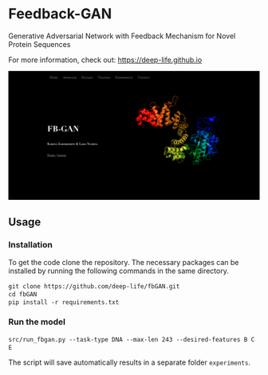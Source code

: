 # Feedback-GAN
Generative Adversarial Network with Feedback Mechanism for Novel Protein Sequences

For more information, check out: https://deep-life.github.io

![alt text](https://raw.githubusercontent.com/deep-life/fbGAN/main/web.png)

## Usage
### Installation
To get the code clone the repository. The necessary packages can be installed by running the following commands in the same directory.

    git clone https://github.com/deep-life/fbGAN.git
    cd fbGAN
    pip install -r requirements.txt
    
### Run the model

    src/run_fbgan.py --task-type DNA --max-len 243 --desired-features B C E 
    
 The script will save automatically results in a separate folder ```experiments```.
